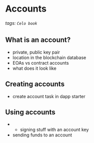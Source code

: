 # Accounts

###### tags: `Celo book`

## What is an account?

- private, public key pair
- location in the blockchain database 
- EOAs vs contract accounts
- what does it look like

## Creating accounts

- create account task in dapp starter

## Using accounts

- - signing stuff with an account key
- sending funds to an account
